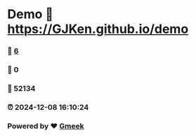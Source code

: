 # Demo :link: https://GJKen.github.io/demo 
### :page_facing_up: [6](https://GJKen.github.io/demo/tag.html) 
### :speech_balloon: 0 
### :hibiscus: 52134 
### :alarm_clock: 2024-12-08 16:10:24 
### Powered by :heart: [Gmeek](https://github.com/Meekdai/Gmeek)
